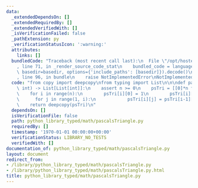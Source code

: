 ```yaml
---
data:
  _extendedDependsOn: []
  _extendedRequiredBy: []
  _extendedVerifiedWith: []
  _isVerificationFailed: false
  _pathExtension: py
  _verificationStatusIcon: ':warning:'
  attributes:
    links: []
  bundledCode: "Traceback (most recent call last):\n  File \"/opt/hostedtoolcache/Python/3.9.1/x64/lib/python3.9/site-packages/onlinejudge_verify/documentation/build.py\"\
    , line 71, in _render_source_code_stat\n    bundled_code = language.bundle(stat.path,\
    \ basedir=basedir, options={'include_paths': [basedir]}).decode()\n  File \"/opt/hostedtoolcache/Python/3.9.1/x64/lib/python3.9/site-packages/onlinejudge_verify/languages/python.py\"\
    , line 96, in bundle\n    raise NotImplementedError\nNotImplementedError\n"
  code: "from copy import deepcopy\nfrom typing import List\n\n\ndef pascalsTriangle(n:\
    \ int) -> List[List[int]]:\n    assert n >= 0\n    psTri = [[0]*n for _ in range(n)]\n\
    \    for i in range(n):\n        psTri[i][0] = 1\n        psTri[i][i] = 1\n  \
    \      for j in range(1, i):\n            psTri[i][j] = psTri[i-1][j-1] + psTri[i-1][j]\n\
    \    return deepcopy(psTri)\n"
  dependsOn: []
  isVerificationFile: false
  path: python_library_typed/math/pascalsTriangle.py
  requiredBy: []
  timestamp: '1970-01-01 00:00:00+00:00'
  verificationStatus: LIBRARY_NO_TESTS
  verifiedWith: []
documentation_of: python_library_typed/math/pascalsTriangle.py
layout: document
redirect_from:
- /library/python_library_typed/math/pascalsTriangle.py
- /library/python_library_typed/math/pascalsTriangle.py.html
title: python_library_typed/math/pascalsTriangle.py
---
```

